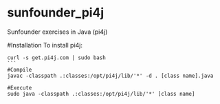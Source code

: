 # sunfounder_pi4j
Sunfounder exercises in Java (pi4j)

#Installation
To install pi4j:
````
curl -s get.pi4j.com | sudo bash
```
#Compile
javac -classpath .:classes:/opt/pi4j/lib/'*' -d . [class name].java

#Execute
sudo java -classpath .:classes:/opt/pi4j/lib/'*' [class name]
